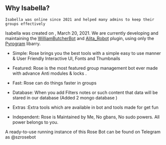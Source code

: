 ## Why Isabella?
```
Isabella was online since 2021 and helped many admins to keep their groups effectively
```

Isabella was created on , March 20, 2021. We are currently developing and maintaining the [WilliamButcherBot](https://github.com/thehamkercat/WilliamButcherBot) and [Alita_Robot](https://github.com/Divkix/Alita_Robot/) plugin, using only the [Pyrogram](https://docs.pyrogram.org/) libarry.

- Simple: Rose brings you the best tools with a simple easy to use manner & User Friendly Interactive UI, Fonts and Thumbnails

- Featured: Rose is the most featured group management bot ever made with advance Anti modules & locks .

- Fast: Rose can do things faster in groups

- Database: When you add Filters notes or such content that data will be stared in our database (Added 2 mongo database )

- Extras :Extra tools which are available in bot and tools made for get fun

- Independent: Rose is Maintained by Me, No gbans, No sudo powers. All power belongs to you.

A ready-to-use running instance of this Rose Bot can be found on Telegram as @szrosebot
